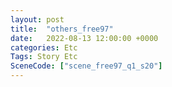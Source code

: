 ```yaml
---
layout: post
title:  "others_free97"
date:   2022-08-13 12:00:00 +0000
categories: Etc
Tags: Story Etc
SceneCode: ["scene_free97_q1_s20"]
---
```

